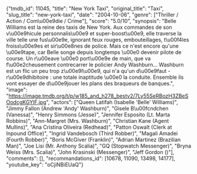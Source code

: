 {"tmdb_id": 11045, "title": "New York Taxi", "original_title": "Taxi", "slug_title": "new-york-taxi", "date": "2004-10-06", "genre": ["Thriller / Action / Com\u00e9die / Crime"], "score": "5.0/10", "synopsis": "Belle Williams est la reine des taxis de New York. Aux commandes de son v\u00e9hicule personnalis\u00e9 et super-boost\u00e9, elle traverse la ville telle une fus\u00e9e, ignorant feux rouges, embouteillages, t\u00f4les froiss\u00e9es et sir\u00e8nes de police. Mais ce n'est encore qu'une \u00e9tape, car Belle songe depuis longtemps \u00e0 devenir pilote de course. Un r\u00eave \u00e0 port\u00e9e de main, que va f\u00e2cheusement contrecarrer le policier Andy Washburn... Washburn est un flic un peu trop z\u00e9l\u00e9, qui n'a qu'un d\u00e9faut - r\u00e9dhibitoire : une totale inaptitude \u00e0 la conduite. Ensemble ils vont essayer de d\u00e9jouer les plans des braqueurs de banques.", "image": "https://image.tmdb.org/t/p/w185_and_h278_bestv2/7Ly55SeRBozH3ZBeSOodcgKGYlF.jpg", "actors": ["Queen Latifah (Isabelle 'Belle' Williams)", "Jimmy Fallon (Andrew 'Andy' Washburn)", "Gisele B\u00fcndchen (Vanessa)", "Henry Simmons (Jesse)", "Jennifer Esposito (Lt. Marta Robbins)", "Ann-Margret (Mrs. Washburn)", "Christian Kane (Agent Mullins)", "Ana Cristina Oliveira (Redhead)", "Patton Oswalt (Clerk at Inpound Office)", "Ingrid Vandebosch (Third Robber)", "Magali Amadei (Fourth Robber)", "Boris McGiver (Franklin)", "Adrian Martinez (Brazilian Man)", "Joe Lisi (Mr. Anthony Scalia)", "GQ (Stopwatch Messenger)", "Bryna Weiss (Mrs. Scalia)", "John Krasinski (Messenger)", "Jeff Gordon ()"], "comments": [], "recommandations_id": [10678, 11090, 13498, 14177], "youtube_key": "oCjiNBiEUaQ"}